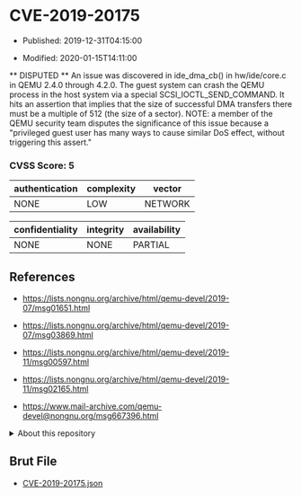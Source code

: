 # CVE-2019-20175

- Published: 2019-12-31T04:15:00

- Modified: 2020-01-15T14:11:00

** DISPUTED ** An issue was discovered in ide_dma_cb() in hw/ide/core.c in QEMU 2.4.0 through 4.2.0. The guest system can crash the QEMU process in the host system via a special SCSI_IOCTL_SEND_COMMAND. It hits an assertion that implies that the size of successful DMA transfers there must be a multiple of 512 (the size of a sector). NOTE: a member of the QEMU security team disputes the significance of this issue because a "privileged guest user has many ways to cause similar DoS effect, without triggering this assert."

### CVSS Score: **5**

| authentication | complexity | vector |
| --- | --- | --- |
| NONE | LOW | NETWORK |

| confidentiality | integrity | availability |
| --- | --- | --- |
| NONE | NONE | PARTIAL |

## References

* https://lists.nongnu.org/archive/html/qemu-devel/2019-07/msg01651.html

* https://lists.nongnu.org/archive/html/qemu-devel/2019-07/msg03869.html

* https://lists.nongnu.org/archive/html/qemu-devel/2019-11/msg00597.html

* https://lists.nongnu.org/archive/html/qemu-devel/2019-11/msg02165.html

* https://www.mail-archive.com/qemu-devel@nongnu.org/msg667396.html

<details>
<summary>About this repository</summary> 

  This repository is part of the project [Live Hack CVE](https://github.com/Live-Hack-CVE). Main website can be found [www.live-hack.org](https://www.live-hack.org) 
  
  Made by [Sn0wAlice](https://github.com/Sn0wAlice) for the people that care about security and need to have a feed of the latest CVEs. Hope you enjoy it, don't forget to star the repo and follow me on [Twitter](https://twitter.com/Sn0wAlice) and [Github](https://github.com/Sn0wAlice). And that is my [personnal website](https://www.alice-snow.me/)

  - [Home Page](https://github.com/Live-Hack-CVE)
  - [Framework](https://github.com/Live-Hack-CVE/cve-framework)
  - [CVE database](https://github.com/Live-Hack-CVE/full_database)
  - [Changelog](https://github.com/Live-Hack-CVE/Changelog)
</details>

## Brut File

* [CVE-2019-20175.json](https://raw.githubusercontent.com/Live-Hack-CVE/full_database/main/cves/2019/CVE-2019-20175.json)

